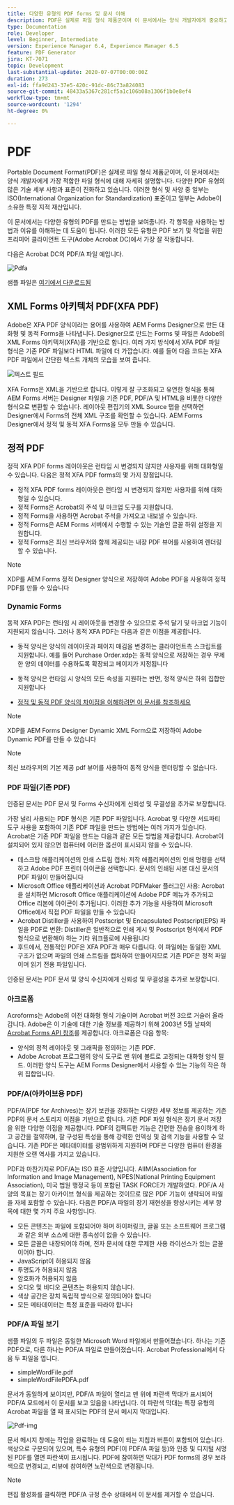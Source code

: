 ```yaml
---
title: 다양한 유형의 PDF forms 및 문서 이해
description: PDF은 실제로 파일 형식 제품군이며 이 문서에서는 양식 개발자에게 중요하고 적절한 PDF 유형에 대해 설명합니다.
type: Documentation
role: Developer
level: Beginner, Intermediate
version: Experience Manager 6.4, Experience Manager 6.5
feature: PDF Generator
jira: KT-7071
topic: Development
last-substantial-update: 2020-07-07T00:00:00Z
duration: 273
exl-id: ffa9d243-37e5-420c-91dc-86c73a824083
source-git-commit: 48433a5367c281cf5a1c106b08a1306f1b0e8ef4
workflow-type: tm+mt
source-wordcount: '1294'
ht-degree: 0%

---
```


# PDF

Portable Document Format(PDF)은 실제로 파일 형식 제품군이며, 이 문서에서는 양식 개발자에게 가장 적합한 파일 형식에 대해 자세히 설명합니다. 다양한 PDF 유형의 많은 기술 세부 사항과 표준이 진화하고 있습니다. 이러한 형식 및 사양 중 일부는 ISO(International Organization for Standardization) 표준이고 일부는 Adobe이 소유한 특정 지적 재산입니다.

이 문서에서는 다양한 유형의 PDF를 만드는 방법을 보여줍니다. 각 항목을 사용하는 방법과 이유를 이해하는 데 도움이 됩니다. 이러한 모든 유형은 PDF 보기 및 작업을 위한 프리미어 클라이언트 도구(Adobe Acrobat DC)에서 가장 잘 작동합니다.

다음은 Acrobat DC의 PDF/A 파일 예입니다.

![Pdfa](assets/pdfa-file-in-acrobat.png)

샘플 파일은 [여기에서 다운로드됨](assets/pdf-file-types.zip)

## XML Forms 아키텍처 PDF(XFA PDF)

Adobe은 XFA PDF 양식이라는 용어를 사용하여 AEM Forms Designer으로 만든 대화형 및 동적 Forms을 나타냅니다. Designer으로 만드는 Forms 및 파일은 Adobe의 XML Forms 아키텍처(XFA)를 기반으로 합니다. 여러 가지 방식에서 XFA PDF 파일 형식은 기존 PDF 파일보다 HTML 파일에 더 가깝습니다. 예를 들어 다음 코드는 XFA PDF 파일에서 간단한 텍스트 개체의 모습을 보여 줍니다.

![텍스트 필드](assets/text-field.JPG)

XFA Forms은 XML을 기반으로 합니다. 이렇게 잘 구조화되고 유연한 형식을 통해 AEM Forms 서버는 Designer 파일을 기존 PDF, PDF/A 및 HTML을 비롯한 다양한 형식으로 변환할 수 있습니다. 레이아웃 편집기의 XML Source 탭을 선택하면 Designer에서 Forms의 전체 XML 구조를 확인할 수 있습니다. AEM Forms Designer에서 정적 및 동적 XFA Forms을 모두 만들 수 있습니다.

## 정적 PDF

정적 XFA PDF forms 레이아웃은 런타임 시 변경되지 않지만 사용자를 위해 대화형일 수 있습니다. 다음은 정적 XFA PDF forms의 몇 가지 장점입니다.

* 정적 XFA PDF forms 레이아웃은 런타임 시 변경되지 않지만 사용자를 위해 대화형일 수 있습니다.
* 정적 Forms은 Acrobat의 주석 및 마크업 도구를 지원합니다.
* 정적 Forms을 사용하면 Acrobat 주석을 가져오고 내보낼 수 있습니다.
* 정적 Forms은 AEM Forms 서버에서 수행할 수 있는 기술인 글꼴 하위 설정을 지원합니다.
* 정적 Forms은 최신 브라우저와 함께 제공되는 내장 PDF 뷰어를 사용하여 렌더링할 수 있습니다.

>[!NOTE]
>
> XDP를 AEM Forms 정적 Designer 양식으로 저장하여 Adobe PDF을 사용하여 정적 PDF를 만들 수 있습니다



### Dynamic Forms

동적 XFA PDF는 런타임 시 레이아웃을 변경할 수 있으므로 주석 달기 및 마크업 기능이 지원되지 않습니다. 그러나 동적 XFA PDF는 다음과 같은 이점을 제공합니다.

* 동적 양식은 양식의 레이아웃과 페이지 매김을 변경하는 클라이언트측 스크립트를 지원합니다. 예를 들어 Purchase Order.xdp는 동적 양식으로 저장하는 경우 무제한 양의 데이터를 수용하도록 확장되고 페이지가 지정됩니다
* 동적 양식은 런타임 시 양식의 모든 속성을 지원하는 반면, 정적 양식은 하위 집합만 지원합니다

* [정적 및 동적 PDF 양식의 차이점을 이해하려면 이 문서를 참조하세요](https://experienceleague.adobe.com/docs/experience-manager-learn/forms/document-services/pdf-forms-and-documents.html?lang=ko#:~:text=Dynamic%20forms%20support%20all%20the,forms%20support%20only%20a%20subset)

>[!NOTE]
>
> XDP를 AEM Forms Designer Dynamic XML Form으로 저장하여 Adobe Dynamic PDF를 만들 수 있습니다

>[!NOTE]
>
> 최신 브라우저의 기본 제공 pdf 뷰어를 사용하여 동적 양식을 렌더링할 수 없습니다.

### PDF 파일(기존 PDF)

인증된 문서는 PDF 문서 및 Forms 수신자에게 신뢰성 및 무결성을 추가로 보장합니다.

가장 널리 사용되는 PDF 형식은 기존 PDF 파일입니다. Acrobat 및 다양한 서드파티 도구 사용을 포함하여 기존 PDF 파일을 만드는 방법에는 여러 가지가 있습니다. Acrobat은 기존 PDF 파일을 만드는 다음과 같은 모든 방법을 제공합니다. Acrobat이 설치되어 있지 않으면 컴퓨터에 이러한 옵션이 표시되지 않을 수 있습니다.

* 데스크탑 애플리케이션의 인쇄 스트림 캡처: 저작 애플리케이션의 인쇄 명령을 선택하고 Adobe PDF 프린터 아이콘을 선택합니다. 문서의 인쇄된 사본 대신 문서의 PDF 파일이 만들어집니다
* Microsoft Office 애플리케이션과 Acrobat PDFMaker 플러그인 사용: Acrobat을 설치하면 Microsoft Office 애플리케이션에 Adobe PDF 메뉴가 추가되고 Office 리본에 아이콘이 추가됩니다. 이러한 추가 기능을 사용하여 Microsoft Office에서 직접 PDF 파일을 만들 수 있습니다
* Acrobat Distiller을 사용하여 Postscript 및 Encapsulated Postscript(EPS) 파일을 PDF로 변환: Distiller은 일반적으로 인쇄 게시 및 Postscript 형식에서 PDF 형식으로 변환해야 하는 기타 워크플로에 사용됩니다
* 후드에서, 전통적인 PDF은 XFA PDF과 매우 다릅니다. 이 파일에는 동일한 XML 구조가 없으며 파일의 인쇄 스트림을 캡처하여 만들어지므로 기존 PDF은 정적 파일이며 읽기 전용 파일입니다.

인증된 문서는 PDF 문서 및 양식 수신자에게 신뢰성 및 무결성을 추가로 보장합니다.

### 아크로폼

Acroforms는 Adobe의 이전 대화형 형식 기술이며 Acrobat 버전 3으로 거슬러 올라갑니다. Adobe은 이 기술에 대한 기술 정보를 제공하기 위해 2003년 5월 날짜의 [Acrobat Forms API 참조](assets/FormsAPIReference.pdf)를 제공합니다. 아크로폼은
다음 항목:

* 양식의 정적 레이아웃 및 그래픽을 정의하는 기존 PDF.
* Adobe Acrobat 프로그램의 양식 도구로 맨 위에 볼트로 고정되는 대화형 양식 필드. 이러한 양식 도구는 AEM Forms Designer에서 사용할 수 있는 기능의 작은 하위 집합입니다.

### PDF/A(아카이브용 PDF)

PDF/A(PDF for Archives)는 장기 보관을 강화하는 다양한 세부 정보를 제공하는 기존 PDF의 문서 스토리지 이점을 기반으로 합니다. 기존 PDF 파일 형식은 장기 문서 저장을 위한 다양한 이점을 제공합니다. PDF의 컴팩트한 기능은 간편한 전송을 용이하게 하고 공간을 절약하며, 잘 구성된 특성을 통해 강력한 인덱싱 및 검색 기능을 사용할 수 있습니다. 기존 PDF은 메타데이터를 광범위하게 지원하며 PDF은 다양한 컴퓨터 환경을 지원한 오랜 역사를 가지고 있습니다.

PDF과 마찬가지로 PDF/A는 ISO 표준 사양입니다. AIIM(Association for Information and Image Management), NPES(National Printing Equipment Association), 미국 법원 행정국 등이 포함된 TASK FORCE가 개발하였다. PDF/A 사양의 목표는 장기 아카이브 형식을 제공하는 것이므로 많은 PDF 기능이 생략되어 파일을 자체 포함할 수 있습니다. 다음은 PDF/A 파일의 장기 재현성을 향상시키는 세부 항목에 대한 몇 가지 주요 사항입니다.

* 모든 콘텐츠는 파일에 포함되어야 하며 하이퍼링크, 글꼴 또는 소프트웨어 프로그램과 같은 외부 소스에 대한 종속성이 없을 수 있습니다.
* 모든 글꼴은 내장되어야 하며, 전자 문서에 대한 무제한 사용 라이선스가 있는 글꼴이어야 합니다.
* JavaScript이 허용되지 않음
* 투명도가 허용되지 않음
* 암호화가 허용되지 않음
* 오디오 및 비디오 콘텐츠는 허용되지 않습니다.
* 색상 공간은 장치 독립적 방식으로 정의되어야 합니다
* 모든 메타데이터는 특정 표준을 따라야 합니다

### PDF/A 파일 보기

샘플 파일의 두 파일은 동일한 Microsoft Word 파일에서 만들어졌습니다. 하나는 기존 PDF으로, 다른 하나는 PDF/A 파일로 만들어졌습니다. Acrobat Professional에서 다음 두 파일을 엽니다.

* simpleWordFile.pdf
* simpleWordFilePDFA.pdf

문서가 동일하게 보이지만, PDF/A 파일이 열리고 맨 위에 파란색 막대가 표시되어 PDF/A 모드에서 이 문서를 보고 있음을 나타냅니다. 이 파란색 막대는 특정 유형의 Acrobat 파일을 열 때 표시되는 PDF의 문서 메시지 막대입니다.

![Pdf-img](assets/pdfa-message.png)

문서 메시지 창에는 작업을 완료하는 데 도움이 되는 지침과 버튼이 포함되어 있습니다. 색상으로 구분되어 있으며, 특수 유형의 PDF(이 PDF/A 파일 등)와 인증 및 디지털 서명된 PDF를 열면 파란색이 표시됩니다. PDF에 참여하면 막대가 PDF forms의 경우 보라색으로 변경되고, 리뷰에 참여하면 노란색으로 변경됩니다.

>[!NOTE]
>
> 편집 활성화를 클릭하면 PDF/A 규정 준수 상태에서 이 문서를 제거할 수 있습니다.
